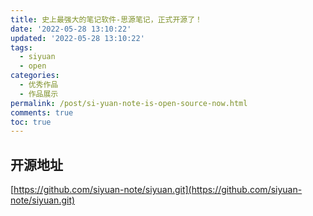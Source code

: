 ```yaml
---
title: 史上最强大的笔记软件-思源笔记，正式开源了！
date: '2022-05-28 13:10:22'
updated: '2022-05-28 13:10:22'
tags:
  - siyuan
  - open
categories:
  - 优秀作品
  - 作品展示
permalink: /post/si-yuan-note-is-open-source-now.html
comments: true
toc: true
---
```

## 开源地址

[https://github.com/siyuan-note/siyuan.git](https://github.com/siyuan-note/siyuan.git)